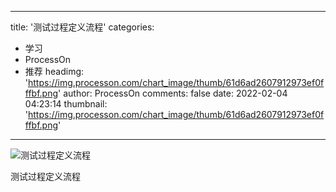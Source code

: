 
---
title: '测试过程定义流程'
categories: 
 - 学习
 - ProcessOn
 - 推荐
headimg: 'https://img.processon.com/chart_image/thumb/61d6ad2607912973ef0fffbf.png'
author: ProcessOn
comments: false
date: 2022-02-04 04:23:14
thumbnail: 'https://img.processon.com/chart_image/thumb/61d6ad2607912973ef0fffbf.png'
---

<div>   
<img class="thumb" alt="测试过程定义流程" src="https://img.processon.com/chart_image/thumb/61d6ad2607912973ef0fffbf.png" referrerpolicy="no-referrer">
<p>测试过程定义流程</p>  
</div>
            